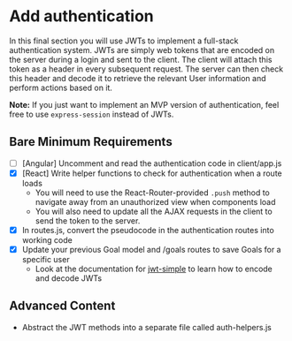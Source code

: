 # Add authentication

In this final section you will use JWTs to implement a full-stack authentication system. JWTs are simply web tokens that are encoded on the server during a login and sent to the client. The client will attach this token as a header in every subsequent request. The server can then check this header and decode it to retrieve the relevant User information and perform actions based on it.

**Note:** If you just want to implement an MVP version of authentication, feel free to use `express-session` instead of JWTs.

## Bare Minimum Requirements

- [ ] [Angular] Uncomment and read the authentication code in client/app.js
- [x] [React] Write helper functions to check for authentication when a route loads 
  - You will need to use the React-Router-provided `.push` method to navigate away from an unauthorized view when components load
  - You will also need to update all the AJAX requests in the client to send the token to the server. 
- [x] In routes.js, convert the pseudocode in the authentication routes into working code
- [x] Update your previous Goal model and /goals routes to save Goals for a specific user
  - Look at the documentation for [jwt-simple](https://www.npmjs.com/package/jwt-simple) to learn how to encode and decode JWTs

## Advanced Content

- Abstract the JWT methods into a separate file called auth-helpers.js

